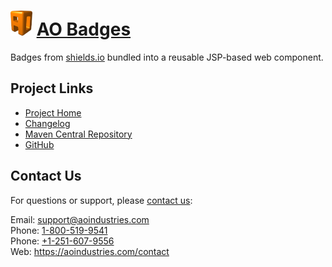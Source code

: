 # [<img src="ao-logo.png" alt="AO Logo" width="35" height="40">](https://aoindustries.com/) [AO Badges](https://aoindustries.com/ao-badges/)
Badges from [shields.io](https://shields.io/) bundled into a reusable JSP-based web component.

## Project Links
* [Project Home](https://aoindustries.com/ao-badges/)
* [Changelog](https://aoindustries.com/ao-badges/changelog)
* [Maven Central Repository](https://search.maven.org/#search%7Cgav%7C1%7Cg:%22com.aoindustries%22%20AND%20a:%22ao-badges%22)
* [GitHub](https://github.com/aoindustries/ao-badges)

## Contact Us
For questions or support, please [contact us](https://aoindustries.com/contact):

Email: [support@aoindustries.com](mailto:support@aoindustries.com)  
Phone: [1-800-519-9541](tel:1-800-519-9541)  
Phone: [+1-251-607-9556](tel:+1-251-607-9556)  
Web: https://aoindustries.com/contact
